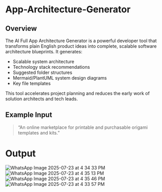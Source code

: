 # App-Architecture-Generator

## Overview
The AI Full App Architecture Generator is a powerful developer tool that transforms plain English product ideas into complete, scalable software architecture blueprints. It generates:

- Scalable system architecture
- Technology stack recommendations
- Suggested folder structures
- Mermaid/PlantUML system design diagrams
- Key file templates

This tool accelerates project planning and reduces the early work of solution architects and tech leads.


## Example Input
> “An online marketplace for printable and purchasable origami templates and kits.”
# Output
![WhatsApp Image 2025-07-23 at 4 34 33 PM](https://github.com/user-attachments/assets/0f24a431-ba9a-4f11-a8a3-3647ca266ff2)
![WhatsApp Image 2025-07-23 at 4 35 13 PM](https://github.com/user-attachments/assets/f43725dd-3c7d-4959-ad0e-24d4138dfcbb)
![WhatsApp Image 2025-07-23 at 4 35 46 PM](https://github.com/user-attachments/assets/5c652841-3984-4740-872f-6c9a20aa6599)
![WhatsApp Image 2025-07-23 at 4 33 57 PM](https://github.com/user-attachments/assets/78dcadd9-fffa-4e24-9696-25b1aefccba6)
